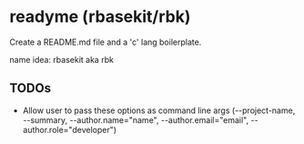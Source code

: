 # readyme (rbasekit/rbk)

Create a README.md file and a 'c' lang boilerplate.

name idea: rbasekit aka rbk

## TODOs

- Allow user to pass these options as command line args (--project-name, --summary, --author.name="name", --author.email="email", --author.role="developer")

